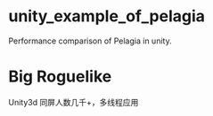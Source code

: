 # unity_example_of_pelagia

Performance comparison of Pelagia in unity.

# Big Roguelike

Unity3d 同屏人数几千+，多线程应用
